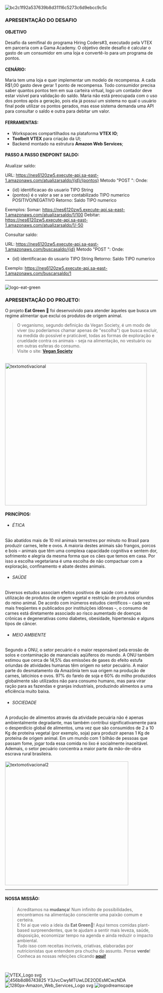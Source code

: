 ![bc2c1f92a537639b8d31116c5273c6d9ebcc9c5c](https://user-images.githubusercontent.com/109383851/179417523-257cb058-2d89-43e7-9607-c2c009cb1343.png)

### APRESENTAÇÃO DO DESAFIO ###

#### OBJETIVO ####
Desafio da semifinal do programa Hiring Coders#3, executado pela VTEX em parceria com a Gama Academy.
O objetivo deste desafio é calcular o gasto de um consumidor em uma loja e convertê-lo para um programa de pontos.

#### CENÁRIO: ####
Maria tem uma loja e quer implementar um modelo de recompensa.
A cada R$1,00 gasto deve gerar 1 ponto de recompensa. Todo consumidor precisa saber quantos pontos tem em sua carteira virtual, logo um contador deve estar visível para validação do saldo.
Maria não está preocupada com o uso dos pontos após a geração, pois ela já possui um sistema no qual o usuário final pode utilizar os pontos gerados, mas esse sistema demanda uma API para consultar o saldo e outra para debitar um valor.

#### FERRAMENTAS: ####
- Workspaces compartilhados na plataforma **VTEX IO**;
- **Toolbelt VTEX** para criação da UI;
- Backend montado na estrutura **Amazon Web Services**;

#### PASSO A PASSO ENDPOINT SALDO: ####

Atualizar saldo:

URL: https://nes6120zw5.execute-api.sa-east-1.amazonaws.com/atualizarsaldo/{id}/{pontos}
Metodo "POST ":
Onde:
- {id} identificacao do usuario TIPO String
- {pontos} é o valor a ser a ser contabilizado TIPO numerico POSITIVO/NEGATIVO
Retorno: Saldo TIPO numerico

Exemplos:
Somar:
https://nes6120zw5.execute-api.sa-east-1.amazonaws.com/atualizarsaldo/1/100
Debitar:
https://nes6120zw5.execute-api.sa-east-1.amazonaws.com/atualizarsaldo/1/-50

Consultar saldo:

URL: https://nes6120zw5.execute-api.sa-east-1.amazonaws.com/buscasaldo/{id}
Metodo "POST ":
Onde:
- {id} identificacao do usuario TIPO String
Retorno: Saldo TIPO numerico

Exemplo:
https://nes6120zw5.execute-api.sa-east-1.amazonaws.com/buscarsaldo/1


___

![logo-eat-green](https://user-images.githubusercontent.com/109383851/179417609-43b7c796-3994-432e-92eb-42839a4f0fa0.png)

### APRESENTAÇÃO DO PROJETO: ###
O projeto **Eat Green** 🌱 foi desenvolvido para atender àqueles que busca um regime alimentar que exclui os produtos de origem animal. 
>O veganismo, segundo definição da Vegan Society, é um modo de viver (ou poderíamos chamar apenas de "escolha") que busca excluir, na medida do possível e praticável, todas as formas de exploração e crueldade contra os animais - seja na alimentação, no vestuário ou em outras esferas do consumo. <br>
Visite o site: **[Vegan Society](https://www.vegansociety.com/go-vegan/definition-veganism)**
<br>
<img width="467" alt="textomotivacional" src="https://user-images.githubusercontent.com/109383851/179419527-680b5969-1202-4f83-a228-0e81822f398f.png">

#### PRINCÍPIOS: ####
- ###### ÉTICA ######

São abatidos mais de 10 mil animais terrestres por minuto no Brasil para produzir carnes, leite e ovos. A maioria destes animais são frangos, porcos e bois – animais que têm uma complexa capacidade cognitiva e sentem dor, sofrimento e alegria da mesma forma que os cães que temos em casa. Por isso a escolha vegetariana é uma escolha de não compactuar com a exploração, confinamento e abate destes animais.

- ###### SAÚDE ######

Diversos estudos associam efeitos positivos de saúde com a maior utilização de produtos de origem vegetal e restrição de produtos oriundos do reino animal. De acordo com inúmeros estudos científicos – cada vez mais freqüentes e publicados por instituições idôneas –, o consumo de carnes está diretamente associado ao risco aumentado de doenças crônicas e degenerativas como diabetes, obesidade, hipertensão e alguns tipos de câncer.

- ###### MEIO AMBIENTE ######

Segundo a ONU, o setor pecuário é o maior responsável pela erosão de solos e contaminação de mananciais aqüíferos do mundo. A ONU também estimou que cerca de 14,5% das emissões de gases do efeito estufa oriundas de atividades humanas têm origem no setor pecuário. A maior parte do desmatamento da Amazônia tem sua origem na produção de carnes, laticínios e ovos. 97% do farelo de soja e 60% do milho produzidos globalmente são utilizados não para consumo humano, mas para virar ração para as fazendas e granjas industriais, produzindo alimentos a uma eficiência muito baixa.

- ###### SOCIEDADE ######

A produção de alimentos através da atividade pecuária não é apenas ambientalmente degradante, mas também contribui significativamente para o desperdício global de alimentos, uma vez que são consumidos de 2 a 10 Kg de proteína vegetal (por exemplo, soja) para produzir apenas 1 Kg de proteína de origem animal. Em um mundo com 1 bilhão de pessoas que passam fome, jogar toda essa comida no lixo é socialmente inaceitável. Ademais, o setor pecuário concentra a maior parte da mão-de-obra escrava rural brasileira.
<br>
<br>
<img width="406" alt="textomotivacional2" src="https://user-images.githubusercontent.com/109383851/179420651-ef4bba87-c872-4d86-9dfc-5c5936d58224.png">
___
#### NOSSA MISSÃO: ####
>Acreditamos na **mudança**!
Num infinito de possibilidades, encontramos na alimentação consciente uma paixão comum e certeira. <br>
E foi aí que veio a ideia da **Eat Green**🌱!
Aqui temos comidas plant-based surpreendentes, que te ajudam a sentir mais leveza, saúde, disposição, economizar tempo na agenda e ainda reduzir o impacto ambiental.<br>
Tudo isso com receitas incríveis, criativas, elaboradas por nutricionistas que entendem pra chuchu do assunto. Pense **verde**!
Conheca as nossas refeições clicando **[aqui!](https://dreamscapeloja1--dreamscape.myvtex.com/)**
<br>


![VTEX_Logo svg](https://user-images.githubusercontent.com/109383851/179416600-c9f74716-f9d2-44b7-9bef-4f9a02df5bc3.png)
![456b8d86743825 Y3JvcCwyMTUwLDE2ODEsMCwzNDA](https://user-images.githubusercontent.com/109383851/179416794-4181061a-f739-46d3-9b8a-f1abd37cf57f.jpg)
![1280px-Amazon_Web_Services_Logo svg](https://user-images.githubusercontent.com/109383851/179416870-e0155bf3-e2bb-4f1a-a4fa-51384804f2b2.png)
![logodreamscape](https://user-images.githubusercontent.com/109383851/179419264-14332046-e672-499d-bf80-6b6b63df6b0b.png)

